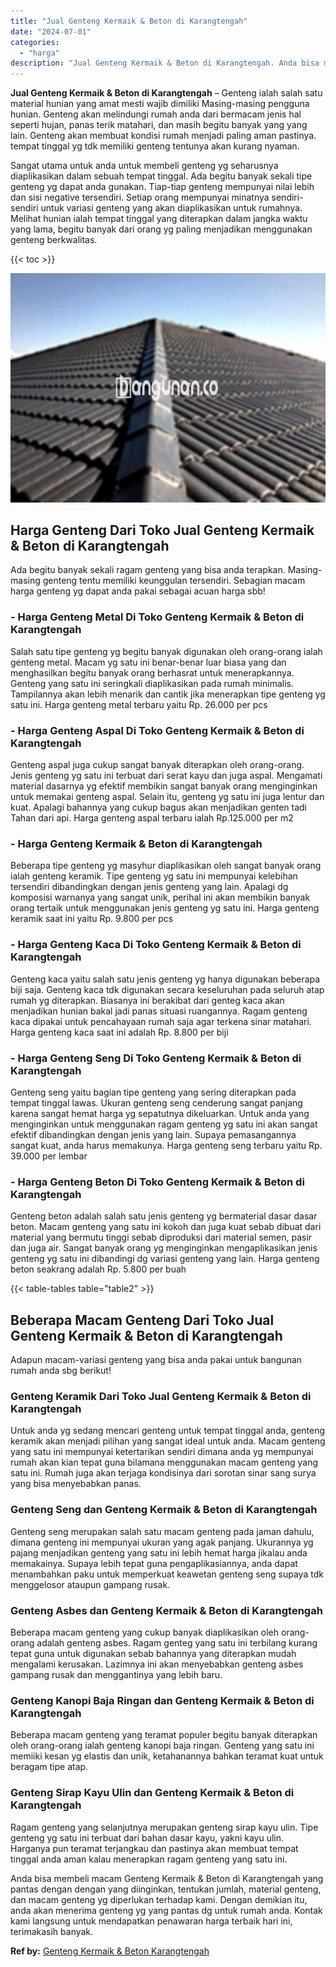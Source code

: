 ```yaml
---
title: "Jual Genteng Kermaik & Beton di Karangtengah"
date: "2024-07-01"
categories: 
  - "harga"
description: "Jual Genteng Kermaik & Beton di Karangtengah. Anda bisa membeli macam Genteng Kermaik & Beton di Karangtengah yang pantas dengan dengan yang diinginkan, tent..."
---
```


**Jual Genteng Kermaik & Beton di Karangtengah** – Genteng ialah salah satu material hunian yang amat mesti wajib dimiliki Masing-masing pengguna hunian. Genteng akan melindungi rumah anda dari bermacam jenis hal seperti hujan, panas terik matahari, dan masih begitu banyak yang yang lain. Genteng akan membuat kondisi rumah menjadi paling aman pastinya. tempat tinggal yg tdk memiliki genteng tentunya akan kurang nyaman.

Sangat utama untuk anda untuk membeli genteng yg seharusnya diaplikasikan dalam sebuah tempat tinggal. Ada begitu banyak sekali tipe genteng yg dapat anda gunakan. Tiap-tiap genteng mempunyai nilai lebih dan sisi negative tersendiri. Setiap orang mempunyai minatnya sendiri-sendiri untuk variasi genteng yang akan diaplikasikan untuk rumahnya. Melihat hunian ialah tempat tinggal yang diterapkan dalam jangka waktu yang lama, begitu banyak dari orang yg paling menjadikan menggunakan genteng berkwalitas.

{{< toc >}}

![Jual Genteng Kermaik & Beton di Karangtengah](/images/genteng-minimalis-murah25.png)

## Harga Genteng Dari Toko Jual Genteng Kermaik & Beton di Karangtengah

Ada begitu banyak sekali ragam genteng yang bisa anda terapkan. Masing-masing genteng tentu memiliki keunggulan tersendiri. Sebagian macam harga genteng yg dapat anda pakai sebagai acuan harga sbb!

### \- Harga Genteng Metal Di Toko Genteng Kermaik & Beton di Karangtengah

Salah satu tipe genteng yg begitu banyak digunakan oleh orang-orang ialah genteng metal. Macam yg satu ini benar-benar luar biasa yang dan menghasilkan begitu banyak orang berhasrat untuk menerapkannya. Genteng yang satu ini seringkali diaplikasikan pada rumah minimalis. Tampilannya akan lebih menarik dan cantik jika menerapkan tipe genteng yg satu ini. Harga genteng metal terbaru yaitu Rp. 26.000 per pcs

### \- Harga Genteng Aspal Di Toko Genteng Kermaik & Beton di Karangtengah

Genteng aspal juga cukup sangat banyak diterapkan oleh orang-orang. Jenis genteng yg satu ini terbuat dari serat kayu dan juga aspal. Mengamati material dasarnya yg efektif membikin sangat banyak orang menginginkan untuk memakai genteng aspal. Selain itu, genteng yg satu ini juga lentur dan kuat. Apalagi bahannya yang cukup bagus akan menjadikan genten tadi Tahan dari api. Harga genteng aspal terbaru ialah Rp.125.000 per m2

### \- Harga Genteng Kermaik & Beton di Karangtengah

Beberapa tipe genteng yg masyhur diaplikasikan oleh sangat banyak orang ialah genteng keramik. Tipe genteng yg satu ini mempunyai kelebihan tersendiri dibandingkan dengan jenis genteng yang lain. Apalagi dg komposisi warnanya yang sangat unik, perihal ini akan membikin banyak orang tertaik untuk menggunakan jenis genteng yg satu ini. Harga genteng keramik saat ini yaitu Rp. 9.800 per pcs

### \- Harga Genteng Kaca Di Toko Genteng Kermaik & Beton di Karangtengah

Genteng kaca yaitu salah satu jenis genteng yg hanya digunakan beberapa biji saja. Genteng kaca tdk digunakan secara keseluruhan pada seluruh atap rumah yg diterapkan. Biasanya ini berakibat dari genteg kaca akan menjadikan hunian bakal jadi panas situasi ruangannya. Ragam genteng kaca dipakai untuk pencahayaan rumah saja agar terkena sinar matahari. Harga genteng kaca saat ini adalah Rp. 8.800 per biji

### \- Harga Genteng Seng Di Toko Genteng Kermaik & Beton di Karangtengah

Genteng seng yaitu bagian tipe genteng yang sering diterapkan pada tempat tinggal lawas. Ukuran genteng seng cenderung sangat panjang karena sangat hemat harga yg sepatutnya dikeluarkan. Untuk anda yang menginginkan untuk menggunakan ragam genteng yg satu ini akan sangat efektif dibandingkan dengan jenis yang lain. Supaya pemasangannya sangat kuat, anda harus memakunya. Harga genteng seng terbaru yaitu Rp. 39.000 per lembar

### \- Harga Genteng Beton Di Toko Genteng Kermaik & Beton di Karangtengah

Genteng beton adalah salah satu jenis genteng yg bermaterial dasar dasar beton. Macam genteng yang satu ini kokoh dan juga kuat sebab dibuat dari material yang bermutu tinggi sebab diproduksi dari material semen, pasir dan juga air. Sangat banyak orang yg menginginkan mengaplikasikan jenis genteng yg satu ini dibandingi dg variasi genteng yang lain. Harga genteng beton seakrang adalah Rp. 5.800 per buah

{{< table-tables table="table2" >}}

## Beberapa Macam Genteng Dari Toko Jual Genteng Kermaik & Beton di Karangtengah

Adapun macam-variasi genteng yang bisa anda pakai untuk bangunan rumah anda sbg berikut!

### Genteng Keramik Dari Toko Jual Genteng Kermaik & Beton di Karangtengah

Untuk anda yg sedang mencari genteng untuk tempat tinggal anda, genteng keramik akan menjadi pilihan yang sangat ideal untuk anda. Macam genteng yang satu ini mempunyai ketertarikan sendiri dimana anda yg mempunyai rumah akan kian tepat guna bilamana menggunakan macam genteng yang satu ini. Rumah juga akan terjaga kondisinya dari sorotan sinar sang surya yang bisa menyebabkan panas.

### Genteng Seng dan Genteng Kermaik & Beton di Karangtengah

Genteng seng merupakan salah satu macam genteng pada jaman dahulu, dimana genteng ini mempunyai ukuran yang agak panjang. Ukurannya yg pajang menjadikan genteng yang satu ini lebih hemat harga jikalau anda memakainya. Supaya lebih tepat guna pengaplikasiannya, anda dapat menambahkan paku untuk memperkuat keawetan genteng seng supaya tdk menggelosor ataupun gampang rusak.

### Genteng Asbes dan Genteng Kermaik & Beton di Karangtengah

Beberapa macam genteng yang cukup banyak diaplikasikan oleh orang-orang adalah genteng asbes. Ragam genteg yang satu ini terbilang kurang tepat guna untuk digunakan sebab bahannya yang diterapkan mudah mengalami kerusakan. Lazimnya ini akan menyebabkan genteng asbes gampang rusak dan menggantinya yang lebih baru.

### Genteng Kanopi Baja Ringan dan Genteng Kermaik & Beton di Karangtengah

Beberapa macam genteng yang teramat populer begitu banyak diterapkan oleh orang-orang ialah genteng kanopi baja ringan. Genteng yang satu ini memiiki kesan yg elastis dan unik, ketahanannya bahkan teramat kuat untuk beragam tipe atap.

### Genteng Sirap Kayu Ulin dan Genteng Kermaik & Beton di Karangtengah

Ragam genteng yang selanjutnya merupakan genteng sirap kayu ulin. Tipe genteng yg satu ini terbuat dari bahan dasar kayu, yakni kayu ulin. Harganya pun teramat terjangkau dan pastinya akan membuat tempat tinggal anda aman kalau menerapkan ragam genteng yang satu ini.

Anda bisa membeli macam Genteng Kermaik & Beton di Karangtengah yang pantas dengan dengan yang diinginkan, tentukan jumlah, material genteng, dan macam genteng yg diperlukan terhadap kami. Dengan demikian itu, anda akan menerima genteng yg yang pantas dg untuk rumah anda. Kontak kami langsung untuk mendapatkan penawaran harga terbaik hari ini, terimakasih banyak.

**Ref by:**  [Genteng Kermaik & Beton  Karangtengah](https://id.wikipedia.org/wiki/Genteng)

